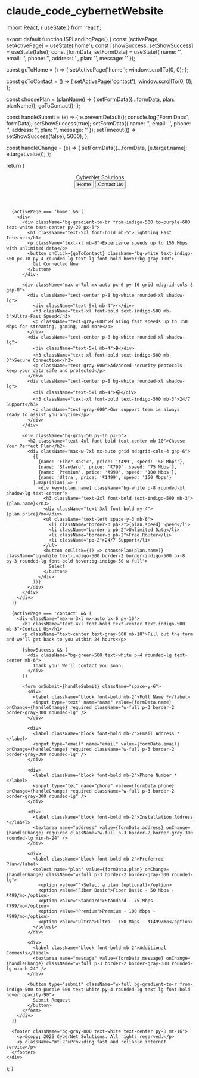 # claude_code_cybernetWebsite
import React, { useState } from 'react';

export default function ISPLandingPage() {
  const [activePage, setActivePage] = useState('home');
  const [showSuccess, setShowSuccess] = useState(false);
  const [formData, setFormData] = useState({
    name: '',
    email: '',
    phone: '',
    address: '',
    plan: '',
    message: ''
  });

  const goToHome = () => {
    setActivePage('home');
    window.scrollTo(0, 0);
  };

  const goToContact = () => {
    setActivePage('contact');
    window.scrollTo(0, 0);
  };

  const choosePlan = (planName) => {
    setFormData({...formData, plan: planName});
    goToContact();
  };

  const handleSubmit = (e) => {
    e.preventDefault();
    console.log('Form Data:', formData);
    setShowSuccess(true);
    setFormData({
      name: '',
      email: '',
      phone: '',
      address: '',
      plan: '',
      message: ''
    });
    setTimeout(() => setShowSuccess(false), 5000);
  };

  const handleChange = (e) => {
    setFormData({...formData, [e.target.name]: e.target.value});
  };

  return (
    <div className="min-h-screen bg-white">
      <header className="bg-indigo-500 text-white">
        <nav className="max-w-7xl mx-auto px-6 py-5 flex justify-between items-center">
          <div className="text-2xl font-bold">CyberNet Solutions</div>
          <div className="space-x-6">
            <button onClick={goToHome} className="hover:bg-white/10 px-4 py-2 rounded">Home</button>
            <button onClick={goToContact} className="hover:bg-white/10 px-4 py-2 rounded">Contact Us</button>
          </div>
        </nav>
      </header>

      {activePage === 'home' && (
        <div>
          <div className="bg-gradient-to-br from-indigo-500 to-purple-600 text-white text-center py-20 px-6">
            <h1 className="text-5xl font-bold mb-5">Lightning Fast Internet</h1>
            <p className="text-xl mb-8">Experience speeds up to 150 Mbps with unlimited data</p>
            <button onClick={goToContact} className="bg-white text-indigo-500 px-10 py-4 rounded-lg text-lg font-bold hover:bg-gray-100">
              Get Connected Now
            </button>
          </div>

          <div className="max-w-7xl mx-auto px-6 py-16 grid md:grid-cols-3 gap-8">
            <div className="text-center p-8 bg-white rounded-xl shadow-lg">
              <div className="text-5xl mb-4">⚡</div>
              <h3 className="text-xl font-bold text-indigo-500 mb-3">Ultra-Fast Speed</h3>
              <p className="text-gray-600">Blazing fast speeds up to 150 Mbps for streaming, gaming, and more</p>
            </div>
            <div className="text-center p-8 bg-white rounded-xl shadow-lg">
              <div className="text-5xl mb-4">🔒</div>
              <h3 className="text-xl font-bold text-indigo-500 mb-3">Secure Connection</h3>
              <p className="text-gray-600">Advanced security protocols keep your data safe and protected</p>
            </div>
            <div className="text-center p-8 bg-white rounded-xl shadow-lg">
              <div className="text-5xl mb-4">🎧</div>
              <h3 className="text-xl font-bold text-indigo-500 mb-3">24/7 Support</h3>
              <p className="text-gray-600">Our support team is always ready to assist you anytime</p>
            </div>
          </div>

          <div className="bg-gray-50 py-16 px-6">
            <h2 className="text-4xl font-bold text-center mb-10">Choose Your Perfect Plan</h2>
            <div className="max-w-7xl mx-auto grid md:grid-cols-4 gap-6">
              {[
                {name: 'Fiber Basic', price: '₹499', speed: '50 Mbps'},
                {name: 'Standard', price: '₹799', speed: '75 Mbps'},
                {name: 'Premium', price: '₹999', speed: '100 Mbps'},
                {name: 'Ultra', price: '₹1499', speed: '150 Mbps'}
              ].map((plan) => (
                <div key={plan.name} className="bg-white p-8 rounded-xl shadow-lg text-center">
                  <h3 className="text-2xl font-bold text-indigo-500 mb-3">{plan.name}</h3>
                  <div className="text-3xl font-bold my-4">{plan.price}/mo</div>
                  <ul className="text-left space-y-3 mb-6">
                    <li className="border-b pb-2">{plan.speed} Speed</li>
                    <li className="border-b pb-2">Unlimited Data</li>
                    <li className="border-b pb-2">Free Router</li>
                    <li className="pb-2">24/7 Support</li>
                  </ul>
                  <button onClick={() => choosePlan(plan.name)} className="bg-white text-indigo-500 border-2 border-indigo-500 px-8 py-3 rounded-lg font-bold hover:bg-indigo-50 w-full">
                    Select
                  </button>
                </div>
              ))}
            </div>
          </div>
        </div>
      )}

      {activePage === 'contact' && (
        <div className="max-w-3xl mx-auto px-6 py-16">
          <h1 className="text-4xl font-bold text-center text-indigo-500 mb-3">Contact Us</h1>
          <p className="text-center text-gray-600 mb-10">Fill out the form and we'll get back to you within 24 hours</p>
          
          {showSuccess && (
            <div className="bg-green-500 text-white p-4 rounded-lg text-center mb-6">
              Thank you! We'll contact you soon.
            </div>
          )}

          <form onSubmit={handleSubmit} className="space-y-6">
            <div>
              <label className="block font-bold mb-2">Full Name *</label>
              <input type="text" name="name" value={formData.name} onChange={handleChange} required className="w-full p-3 border-2 border-gray-300 rounded-lg" />
            </div>

            <div>
              <label className="block font-bold mb-2">Email Address *</label>
              <input type="email" name="email" value={formData.email} onChange={handleChange} required className="w-full p-3 border-2 border-gray-300 rounded-lg" />
            </div>

            <div>
              <label className="block font-bold mb-2">Phone Number *</label>
              <input type="tel" name="phone" value={formData.phone} onChange={handleChange} required className="w-full p-3 border-2 border-gray-300 rounded-lg" />
            </div>

            <div>
              <label className="block font-bold mb-2">Installation Address *</label>
              <textarea name="address" value={formData.address} onChange={handleChange} required className="w-full p-3 border-2 border-gray-300 rounded-lg min-h-24" />
            </div>

            <div>
              <label className="block font-bold mb-2">Preferred Plan</label>
              <select name="plan" value={formData.plan} onChange={handleChange} className="w-full p-3 border-2 border-gray-300 rounded-lg">
                <option value="">Select a plan (optional)</option>
                <option value="Fiber Basic">Fiber Basic - 50 Mbps - ₹499/mo</option>
                <option value="Standard">Standard - 75 Mbps - ₹799/mo</option>
                <option value="Premium">Premium - 100 Mbps - ₹999/mo</option>
                <option value="Ultra">Ultra - 150 Mbps - ₹1499/mo</option>
              </select>
            </div>

            <div>
              <label className="block font-bold mb-2">Additional Comments</label>
              <textarea name="message" value={formData.message} onChange={handleChange} className="w-full p-3 border-2 border-gray-300 rounded-lg min-h-24" />
            </div>

            <button type="submit" className="w-full bg-gradient-to-r from-indigo-500 to-purple-600 text-white py-4 rounded-lg text-lg font-bold hover:opacity-90">
              Submit Request
            </button>
          </form>
        </div>
      )}

      <footer className="bg-gray-800 text-white text-center py-8 mt-16">
        <p>&copy; 2025 CyberNet Solutions. All rights reserved.</p>
        <p className="mt-2">Providing fast and reliable internet service</p>
      </footer>
    </div>
  );
}
